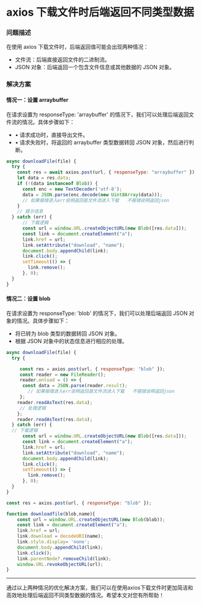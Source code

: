 # axios 下载文件时后端返回不同类型数据

### 问题描述

在使用 axios 下载文件时，后端返回值可能会出现两种情况：

- 文件流：后端直接返回文件的二进制流。
- JSON 对象：后端返回一个包含文件信息或其他数据的 JSON 对象。

### 解决方案

#### 情况一：设置 arraybuffer

在请求设置为 responseType: 'arraybuffer' 的情况下，我们可以处理后端返回文件流的情况。具体步骤如下：

- • 请求成功时，直接导出文件。
- • 请求失败时，将返回的 arraybuffer 类型数据转回 JSON 对象，然后进行判断。

```js
async downloadFile(file) {
  try {
    const res = await axios.post(url, { responseType: "arraybuffer" });
    let data = res.data;
    if (!(data instanceof Blob)) {
      const enc = new TextDecoder('utf-8');
      data = JSON.parse(enc.decode(new Uint8Array(data)));
      // 如果报错进入err说明返回是文件流进入下载   不报错说明返回json
    }
    // 提示信息
  } catch (err) {
      // 下载逻辑
      const url = window.URL.createObjectURL(new Blob([res.data]));
      const link = document.createElement("a");
      link.href = url;
      link.setAttribute("download", "name");
      document.body.appendChild(link);
      link.click();
      setTimeout(() => {
        link.remove();
      }, 0);
  }
}
```

#### 情况二：设置 blob

在请求设置为 responseType: 'blob' 的情况下，我们可以处理后端返回 JSON 对象的情况。具体步骤如下：

- 将已转为 blob 类型的数据转回 JSON 对象。
- 根据 JSON 对象中的状态信息进行相应的处理。

```js
async downloadFile(file) {
  try {

     const res = axios.post(url, { responseType: "blob" });
     const reader = new FileReader();
     reader.onload = () => {
      const data = JSON.parse(reader.result);
        // 如果报错进入err说明返回是文件流进入下载   不报错说明返回json
     };
    reader.readAsText(res.data);
     // 处理逻辑
    };
    reader.readAsText(res.data);
  } catch (err) {
  // 下载逻辑
      const url = window.URL.createObjectURL(new Blob([res.data]));
      const link = document.createElement("a");
      link.href = url;
      link.setAttribute("download", "name");
      document.body.appendChild(link);
      link.click();
      setTimeout(() => {
        link.remove();
      }, 0);
  }
}
```

```js
const res = axios.post(url, { responseType: "blob" });

function downloadfile(blob,name){
    const url = window.URL.createObjectURL(new Blob(blob));
    const link = document.createElement("a");
    link.href = url;
    link.download = decodeURI(name);
    link.style.display= 'none';
    document.body.appendChild(link);
    link.click();
    link.parentNode?.removeChild(link);
    window.URL.revokeObjectURL(url);
}
```

------

通过以上两种情况的优化解决方案，我们可以在使用axios下载文件时更加简洁和高效地处理后端返回不同类型数据的情况。希望本文对您有所帮助！